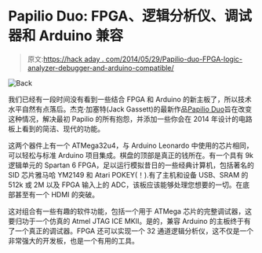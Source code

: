 # Papilio Duo: FPGA、逻辑分析仪、调试器和 Arduino 兼容

> 原文:[https://hack aday . com/2014/05/29/Papilio-duo-FPGA-logic-analyzer-debugger-and-arduino-compatible/](https://hackaday.com/2014/05/29/papilio-duo-fpga-logic-analyzer-debugger-and-arduino-compatible/)

![Back](../Images/5e3389891a646f777b67b3c4fbdfb407.png)

我们已经有一段时间没有看到一些结合 FPGA 和 Arduino 的新主板了，所以技术水平自然有点落后。杰克·加塞特(Jack Gassett)的最新作品[Papilio Duo](https://www.kickstarter.com/projects/13588168/papilio-duo-drag-and-drop-fpga-circuit-lab-for-mak)旨在改变这种情况，解决最初 Papilio 的所有抱怨，并添加一些你会在 2014 年设计的电路板上看到的简洁、现代的功能。

这两个器件上有一个 ATMega32u4，与 Arduino Leonardo 中使用的芯片相同，可以轻松与标准 Arduino 项目集成。棋盘的顶部是真正的钱所在。有一个具有 9k 逻辑单元的 Spartan 6 FPGA，足以运行模拟昔日的一些经典计算机，包括著名的 SID 芯片雅马哈 YM2149 和 Atari POKEY(！).有了主机和设备 USB、SRAM 的 512k 或 2M 以及 FPGA 输入上的 ADC，该板应该能够处理您想要的一切。在底部甚至有一个 HDMI 的突破。

这对组合有一些有趣的软件功能，包括一个用于 ATMega 芯片的完整调试器，这要归功于一个仿真的 Atmel JTAG ICE MKII。是的，兼容 Arduino 的主板终于有了一个真正的调试器。FPGA 还可以实现一个 32 通道逻辑分析仪，这不仅是一个非常强大的开发板，也是一个有用的工具。